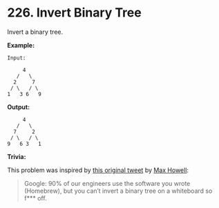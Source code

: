 # 226. Invert Binary Tree

Invert a binary tree.

**Example:**

```()
Input:

     4
   /   \
  2     7
 / \   / \
1   3 6   9
```

**Output:**

```()
     4
   /   \
  7     2
 / \   / \
9   6 3   1
```

**Trivia:**

This problem was inspired by [this original tweet](https://twitter.com/mxcl/status/608682016205344768) by [Max Howell](https://twitter.com/mxcl):

> Google: 90% of our engineers use the software you wrote (Homebrew), but you can’t invert a binary tree on a whiteboard so f*** off.
